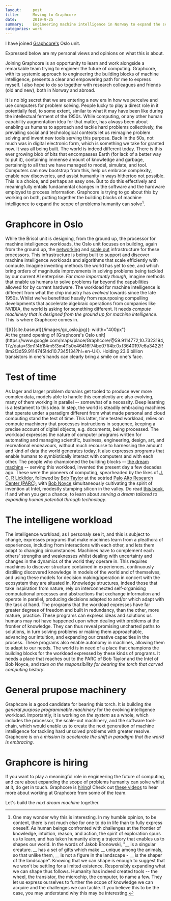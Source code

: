 ```yaml
---
layout:     post
title:      Moving to Graphcore
date:       2019-9-25
summary:    Engineering machine intelligence in Norway to expand the scope of problems humanity can solve.
categories: work
---
```


I have joined [Graphcore's](https://www.graphcore.ai) Oslo unit. 

Expressed below are my personal views and opinions on what this is about.

Joining Graphcore is an opportunity to learn and work alongside a remarkable team trying to engineer the future of computing. Graphcore, with its systemic approach to engineering the building blocks of machine intelligence, presents a clear and empowering path for me to express myself. I also hope to do so together with research colleagues and friends (old and new), both in Norway and abroad. 

It is no big secret that we are entering a new era in how we perceive and use computers for problem solving. People lucky to play a direct role in it potentially feel, to some extent, similar to what it may have been like during the intellectual ferment of the 1950s. While computing, or any other human capability augmentation idea for that matter, has always been about enabling us humans to approach and tackle hard problems collectively, the prevailing social and technological contexts let us reimagine problem solving and invent new tools serving this purpose. Back in the 50s, not much was in digital electronic form, which is something we take for granted now. It was all being built. The world is indeed different today. There is this ever growing blob of bits that encompasses Earth (for lack of a better way to put it), containing immense amount of knowledge and garbage, pertainnig to all that we have managed to model, simulate, and tool. Computers can now bootstrap from this, help us embrace complexity, enable new discoveries, and assist humanity in ways hithertoo not possible. This is a choice, and perhaps an easy one. But to do this effectively and meaningfully entails fundamental changes in the software and the hardware employed to process information. Graphcore is trying to go about this by working on both, putting together the building blocks of machine intelligence to expand the scope of problems humanity can solve[^1].   

# Graphcore in Oslo

While the Brisol unit is designing, from the ground up, the processor for machine intelligence workloads, the Oslo unit focuses on building, again from the ground up, the [networking](https://www.graphcore.ai/posts/networking-that-supports-the-future-of-computing) and [scale out](https://www.graphcore.ai/posts/introducing-the-graphcore-rackscale-ipu-pod) infrastructure for these processors. This infrastructure is being built to support and discover machine intelligence workloads and algorithms that scale efficiently with compute. Imagine inventing methods the world has yet to see, and which bring orders of magnitude improvements in solving problems being tackled by our current AI enterprise. *Far more importantly though*, imagine methods that enable us humans to solve problems far beyond the capabilities allowed for by current hardware. The workload for machine intelligence is different from what the chip industry has *evolved* towards since the late 1950s. Whilst we've benefitted heavily from repurposing compelling developments that accelerate algebraic operations from companies like NVIDIA, the world is asking for something different. It needs *compute machinery that is designed from the ground up for machine intelligence*. This is where Graphcore comes in.

<div class="img_container">
![]({{site.baseurl}}/images/gc_oslo.jpg){: width="400px"}<br>
At the grand opening of [Graphcore's Oslo unit](https://www.google.com/maps/place/Graphcore/@59.9114772,10.7323194,17z/data=!3m1!4b1!4m5!3m4!1s0x46416f74be07ff4b:0xf3640197e6a3422f!8m2!3d59.9114745!4d10.7345134?hl=en-UK). Holding 23.6 billion transistors in one's hands can clearly bring a smile on one's face.
</div>

# Test of time

As lager and larger problem domains get tooled to produce ever more complex data, models able to handle this complextiy are also evolving, many of them working in parallel -- somewhat of a necessity. Deep learning is a testament to this idea. In step, the world is steadily embracing machines that operate under a paradigm different from what made personal and cloud computing stand the test of time. This latter, time tested workload, relies on compute machinery that processes instructions in sequence, keeping a precise account of digital objects, e.g. documents, being processed. The workload expresses the nature of computer programs written for automating and managing scientific, business, engineering, design, art, and recreational endeavours, without much recourse to harnessing the amount and kind of data the world generates today. It also expresses programs that enable humans to symbiotically interact with computers and with each other. The people who championed the building blocks -- [the dream machine](https://www.goodreads.com/book/show/722412.The_Dream_Machine) -- serving this workload, invented the present day a few decades ago. These were the pioneers of computing, spearheaded by the likes of [J. C. R Licklider](https://en.wikipedia.org/wiki/J._C._R._Licklider), followed by [Bob Taylor](https://en.wikipedia.org/wiki/Robert_Taylor_(computer_scientist)) at the sotried [Palo Alto Research Center (PARC)](https://en.wikipedia.org/wiki/PARC_(company)), with [Bob Noyce](https://en.wikipedia.org/wiki/Robert_Noyce) simultaneously cultivating the spirit of invention at Intel, modestly stamping silicon in the valley. Do read [this book](https://www.goodreads.com/book/show/722412.The_Dream_Machine), if and when you get a chance, to learn about *serving a dream tailored to expanding human potential through technology*.

# The intelligene workload

The intelligence workload, as I personaly see it, and this is subject to change, expresses programs that make machines learn from a pleathora of experiences, including from interactions with each other, and lets them adapt to changing circumstances. Machines have to complement each others' strengths and weaknesses whilst dealing with uncertainty and changes in the dynamics of the world they operare in. This requires machines to discover structure contained in experiences, continuously distilling discovered knowledge in models of the world and of themselves, and using these models for decision making/operation in concert with the ecosystem they are situated in. Knowledge structures, indeed those that take inspiration from nature, rely on interconnected self-organising computational processes and abstractions that exchange information and operate in parallel, producing decisions adapted to and/or which adapt with the task at hand. The programs that the workload expresses have far greater degrees of freedom and built in redundancy, than the other, more mature, practice. These programs can express ideas and solutions us humans may not have happened upon when dealing with problems at the frontier of knowledge. They can thus reveal promising uncharted paths to solutions, in turn solving problems or making them approachable, advancing our intuition, and expanding our creative capacities in the process. These programs also enable autonomy in machines, allowing them to adapt to our needs. The world is in need of a place that champions the building blocks for the workload expressed by these kinds of programs. It needs a place that reaches out to the PARC of Bob Taylor and the Intel of Bob Noyce, and *take on the responsibility for bearing the torch that carved computing history*.

# General prupose machinery

Graphcore is a good candidate for bearing this torch. It is building *the general purpose programmable machinery* for the evolving intelligence workload. Importantly, it is working on *the system* as a whole, which includes the processor, the scale-out machinery, and the software tool-chain, which would enable us to create the next generation of machine intelligence for tackling hard unsolved problems with greater resolve. Graphcore is on a *mission to accelerate the shift in paradigm that the world is embracing*. 

# Graphcore is hiring

If you want to play a meaningful role in engineering the future of computing, and care about expanding the scope of problems humanity can solve whilst at it, do get in touch. Graphcore is [hiring](https://www.graphcore.ai/careers)! Check out [these videos](https://www.youtube.com/playlist?list=PL62K66g8gQNVXtMcEinF92OSenLEjFIOH) to hear more about working at Graphcore from some of the team.

Let's build the *next dream machine* together.

[^1]: One may wonder why this is interesting. In my humble opinion, to be content, there is not much else for one to do in life than to fully express oneself. As human beings confronted with challenges at the frontier of knowledge, intuition, reason, and action, the spirit of exploration spurs us to learn, and has taken humanity along a trajectory that enables us to shapes our world. In the words of Jakob Bronowski, "__ is a singular creature. __ has a set of gifts which make __ unique among the animals, so that unlike them, __ is not a figure in the landscape - __ is the shaper of the landscape". Knowing that we can shape is enough to suggest that we won't be settling for a limited existence. Responsibly expanding what we can shape thus follows. Humanity has indeed created tools -- the wheel, the transistor, the microchip, the computer, to name a few. They let us express ourselves to further the scope of knowledge we can acquire and the challenges we can tackle. If you believe this to be the case, you may understand why this may be interesting.